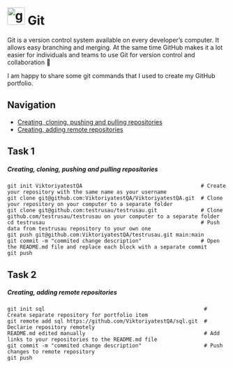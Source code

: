 # <img src="https://cdn.jsdelivr.net/gh/devicons/devicon/icons/git/git-original.svg" title="git" alt="git" width="40" height="40"/> Git 
Git is a version control system available on every developer’s computer. It allows easy branching and merging. At the same time GitHub makes it a lot easier for individuals and teams to use Git for version control and collaboration 🤝

I am happy to share some git commands that I used to create my GitHub portfolio. 

## Navigation

- [Creating, cloning, pushing and pulling repositories](#task-1)
- [Creating, adding remote repositories](#task-2)

## Task 1

##### Creating, cloning, pushing and pulling repositories  
```git
git init ViktoriyatestQA                                      # Create your repository with the same name as your username 
git clone git@github.com:ViktoriyatestQA/ViktoriyatestQA.git  # Clone your repository on your computer to a separate folder
git clone git@github.com:testrusau/testrusau.git              # Clone github.com/testrusau/testrusau on your computer to a separate folder
cd testrusau                                                  # Push data from testrusau repository to your own one 
git push git@github.com:ViktoriyatestQA/testrusau.git main:main
git commit -m "commited change description"                   # Open the README.md file and replace each block with a separate commit 
git push 

```
## Task 2

##### Creating, adding remote repositories  
```git
git init sql                                                   # Create separate repository for portfolio item 
git remote add sql https://github.com/ViktoriyatestQA/sql.git  # Declarie repository remotely 
README.md edited manually                                      # Add links to your repositories to the README.md file
git commit -m "commited change description"                    # Push changes to remote repository
git push     
